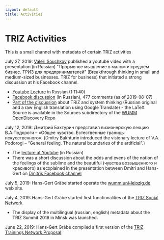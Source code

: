 ```yaml
---
layout: default
title: Activities
---
```


# TRIZ Activities

This is a small channel with metadata of certain TRIZ activities 

July 27, 2019: [Valeri Souchkov](https://www.facebook.com/valeri.souchkov)
published a youtube video with a presentation (in Russian) "Прорывное мышление
в малом и среднем бизнес. ТРИЗ для предпринимателей" (Breakthrough thinking in
small and medium-sized businesses. TRIZ for business) that initiated a strong
discussion at his Facebook channel.
  * [Youtube Lecture](https://www.youtube.com/watch?v=srh23Ug6D6s) in Russian
    (1:11:40)
  * [Facebook
      discussion](https://www.facebook.com/valeri.souchkov/posts/10212251519998280)
    (in Russian), 477 comments (as of 2019-08-07)  
  * [Part of the
    discussion](http://wumm.uni-leipzig.de/Presentations/2019-08-07.pdf) about
    TRIZ and system thinking (Russian original and a raw English translation
    using Google Translate) - the LaTeX Source is available in the Sources
    subdirectory of the [WUMM OpenDiscovery
    Repo](https://github.com/wumm-project/OpenDiscovery)
      
July 12, 2019: Дмитрий Бахтурин представил визионерскую лекцию В.А.Подороги
&ndash; «Общее чувство. Естественные границы искусственного». (Dmitry
Bakhturin introduced the visionary lecture of V.A. Podorogi &ndash; “General
feeling. The natural boundaries of the artificial".)
  * The [lecture at Youtube](https://www.youtube.com/watch?v=dXTvRzcUREQ) (in
    Russian)
  * There was a short discussion about the odds and evens of the notion of the
    feelings of the sublime and the beautiful (чувства возвышенного и
    красивого) as ecxplained in the presentation between Dmitri and Hans-Gert
    on [Dmitris Facebook
    channel](https://www.facebook.com/dmitriy.bakhturin/posts/2837979666275007)

July 5, 2019: Hans-Gert Gräbe started operate the
[wumm.uni-leipzig.de](http://wumm.uni-leipzig.de) web site.

July 4, 2019: Hans-Gert Gräbe started first functionalities of the [TRIZ
Social Network](TSN "wikilink")
  * The display of the multilingual (russian, english) metadata about the TRIZ
    Summit 2019 in Minsk was launched.

June 22, 2019: Hans-Gert Gräbe compiled a first version of the [TRIZ Trainings
Network Proposal](TTN "wikilink") 

